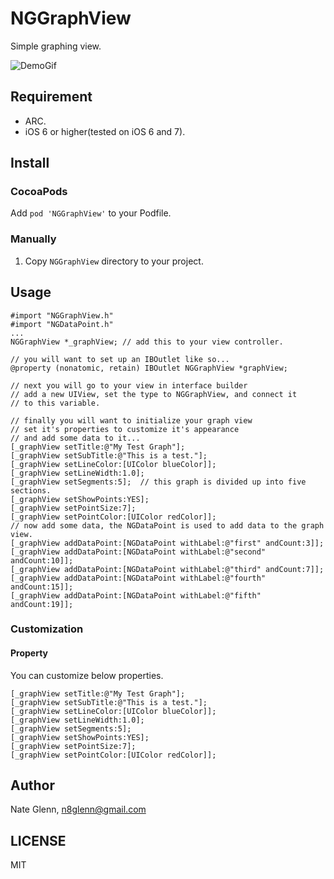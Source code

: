 NGGraphView
===============

Simple graphing view.

![DemoGif](http://cl.ly/image/2b0q342D3c0j)

## Requirement
- ARC.
- iOS 6 or higher(tested on iOS 6 and 7).

## Install
### CocoaPods
Add `pod 'NGGraphView'` to your Podfile.

### Manually

1. Copy `NGGraphView` directory to your project.

## Usage

    #import "NGGraphView.h"
    #import "NGDataPoint.h"
    ...
    NGGraphView *_graphView; // add this to your view controller.

    // you will want to set up an IBOutlet like so...
    @property (nonatomic, retain) IBOutlet NGGraphView *graphView;

    // next you will go to your view in interface builder
    // add a new UIView, set the type to NGGraphView, and connect it 
    // to this variable.

    // finally you will want to initialize your graph view
    // set it's properties to customize it's appearance
    // and add some data to it...
    [_graphView setTitle:@"My Test Graph"];
    [_graphView setSubTitle:@"This is a test."];
    [_graphView setLineColor:[UIColor blueColor]];
    [_graphView setLineWidth:1.0];
    [_graphView setSegments:5];  // this graph is divided up into five sections.
    [_graphView setShowPoints:YES];
    [_graphView setPointSize:7];
    [_graphView setPointColor:[UIColor redColor]];
    // now add some data, the NGDataPoint is used to add data to the graph view.
    [_graphView addDataPoint:[NGDataPoint withLabel:@"first" andCount:3]];
    [_graphView addDataPoint:[NGDataPoint withLabel:@"second" andCount:10]];
    [_graphView addDataPoint:[NGDataPoint withLabel:@"third" andCount:7]];
    [_graphView addDataPoint:[NGDataPoint withLabel:@"fourth" andCount:15]];
    [_graphView addDataPoint:[NGDataPoint withLabel:@"fifth" andCount:19]];
    
### Customization
#### Property
You can customize below properties.

    [_graphView setTitle:@"My Test Graph"];
    [_graphView setSubTitle:@"This is a test."];
    [_graphView setLineColor:[UIColor blueColor]];
    [_graphView setLineWidth:1.0];
    [_graphView setSegments:5];
    [_graphView setShowPoints:YES];
    [_graphView setPointSize:7];
    [_graphView setPointColor:[UIColor redColor]];

## Author
Nate Glenn, n8glenn@gmail.com

## LICENSE
MIT
